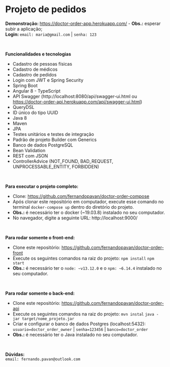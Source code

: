# Projeto de pedidos

<b> Demonstração: </b> <a>https://doctor-order-app.herokuapp.com/</a> - <b>Obs.:</b> esperar subir a aplicação;
<br/>
<b> Login: </b> `email: maria@gmail.com` | `senha: 123`

<br>

<b> Funcionalidades e tecnologias </b>

- Cadastro de pessoas físicas
- Cadastro de médicos
- Cadastro de pedidos
- Login com JWT e Spring Security
- Spring Boot
- Angular 8 - TypeScript
- API Swagger (http://localhost:8080/api/swagger-ui.html ou https://doctor-order-api.herokuapp.com/api/swagger-ui.html)
- QueryDSL 
- ID único do tipo UUID
- Java 8
- Maven 
- JPA 
- Testes unitários e testes de integração
- Padrão de projeto Builder com Generics
- Banco de dados PostgreSQL
- Bean Validation
- REST com JSON 
- ControllerAdvice (NOT_FOUND, BAD_REQUEST, UNPROCESSABLE_ENTITY, FORBIDDEN)

<br/>

<b> Para executar o projeto completo: </b>
- Clone: <a>https://github.com/fernandopavan/doctor-order-compose</a> 
- Após clonar este repositório em computador, execute esse comando no terminal `docker-compose up` dentro do diretório do projeto.
- <b>Obs.:</b> é necessário ter o docker (~19.03.8) instalado no seu computador.
- No navegador, digite a seguinte URL: <a>http://localhost:9000/</a>

<br/>

<b> Para rodar somente o front-end: </b>
- Clone este repositório: <a>https://github.com/fernandopavan/doctor-order-front</a> 
- Execute os seguintes comandos na raiz do projeto: `npm install` `npm start`
- <b>Obs.:</b> é necessário ter o `node: ~v13.12.0` e o `npm: ~6.14.4` instalado no seu computador.

<br/>

<b> Para rodar somente o back-end: </b>
- Clone este repositório: <a>https://github.com/fernandopavan/doctor-order-api</a> 
- Execute os seguintes comandos na raiz do projeto: `mvn instal` `java -jar target/nome_projeto.jar`
- Criar e configurar o banco de dados Postgres (localhost:5432): `usuario=doctor_order_owner` | `senha=123456` | `banco=doctor_order`
- <b>Obs.:</b> é necessário ter o Java instalado no seu computador.

<br/>

<b>Dúvidas:</b>
<br/>
`email: fernando.pavan@outlook.com`
